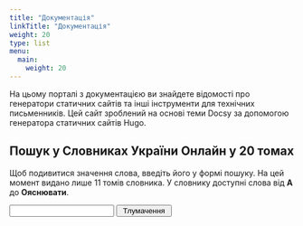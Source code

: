```yaml
---
title: "Документація"
linkTitle: "Документація"
weight: 20
type: list
menu:
  main:
    weight: 20
---
```


На цьому порталі з документацією ви знайдете відомості про генератори статичних сайтів та інші інструменти для технічних письменників. Цей сайт зроблений на основі теми Docsy за допомогою генератора статичних сайтів Hugo.

## Пошук у Словниках України Онлайн у 20 томах

Щоб подивитися значення слова, введіть його у формі пошуку. На цей момент видано лише 11 томів словника. У словнику доступні слова від **А** до **Ояснювати**.

<form method="get" target="_blank" action="https://services.ulif.org.ua/expl/entry/search/">
<input type="text" size=20 name="id" />
<input type="submit" value=" Тлумачення " />
</form>
